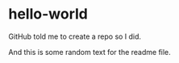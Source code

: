 # hello-world
GitHub told me to create a repo so I did.

And this is some random text for the readme file.
